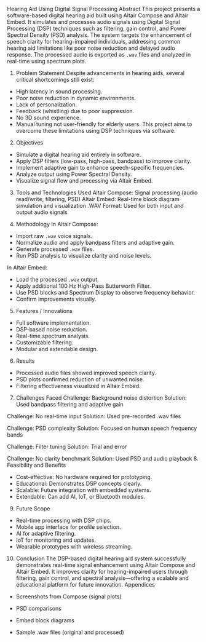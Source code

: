 Hearing Aid Using Digital Signal Processing
Abstract
This project presents a software-based digital hearing aid built using Altair Compose and Altair Embed. It simulates and processes audio signals using Digital Signal Processing (DSP) techniques such as filtering, gain control, and Power Spectral Density (PSD) analysis. The system targets the enhancement of speech clarity for hearing-impaired individuals, addressing common hearing aid limitations like poor noise reduction and delayed audio response. The processed audio is exported as `.wav` files and analyzed in real-time using spectrum plots.
1. Problem Statement
Despite advancements in hearing aids, several critical shortcomings still exist:
- High latency in sound processing.
- Poor noise reduction in dynamic environments.
- Lack of personalization.
- Feedback (whistling) due to poor suppression.
- No 3D sound experience.
- Manual tuning not user-friendly for elderly users.
This project aims to overcome these limitations using DSP techniques via software.

2. Objectives
- Simulate a digital hearing aid entirely in software.
- Apply DSP filters (low-pass, high-pass, bandpass) to improve clarity.
- Implement adaptive gain to enhance speech-specific frequencies.
- Analyze output using Power Spectral Density.
- Visualize signal flow and processing via Altair Embed.

3. Tools and Technologies Used
Altair Compose: Signal processing (audio read/write, filtering, PSD)
Altair Embed: Real-time block diagram simulation and visualization
.WAV Format: Used for both input and output audio signals

5. Methodology
In Altair Compose:
- Import raw `.wav` voice signals.
- Normalize audio and apply bandpass filters and adaptive gain.
- Generate processed `.wav` files.
- Run PSD analysis to visualize clarity and noise levels.

In Altair Embed:
- Load the processed `.wav` output.
- Apply additional 100 Hz High-Pass Butterworth Filter.
- Use PSD blocks and Spectrum Display to observe frequency behavior.
- Confirm improvements visually.
5. Features / Innovations
- Full software implementation.
- DSP-based noise reduction.
- Real-time spectrum analysis.
- Customizable filtering.
- Modular and extendable design.
6. Results
- Processed audio files showed improved speech clarity.
- PSD plots confirmed reduction of unwanted noise.
- Filtering effectiveness visualized in Altair Embed.
7. Challenges Faced
Challenge: Background noise distortion
Solution: Used bandpass filtering and adaptive gain

Challenge: No real-time input
Solution: Used pre-recorded .wav files

Challenge: PSD complexity
Solution: Focused on human speech frequency bands

Challenge: Filter tuning
Solution: Trial and error

Challenge: No clarity benchmark
Solution: Used PSD and audio playback
8. Feasibility and Benefits
- Cost-effective: No hardware required for prototyping.
- Educational: Demonstrates DSP concepts clearly.
- Scalable: Future integration with embedded systems.
- Extendable: Can add AI, IoT, or Bluetooth modules.
9. Future Scope
- Real-time processing with DSP chips.
- Mobile app interface for profile selection.
- AI for adaptive filtering.
- IoT for monitoring and updates.
- Wearable prototypes with wireless streaming.
10. Conclusion
The DSP-based digital hearing aid system successfully demonstrates real-time signal enhancement using Altair Compose and Altair Embed. It improves clarity for hearing-impaired users through filtering, gain control, and spectral analysis—offering a scalable and educational platform for future innovation.
Appendices
- Screenshots from Compose (signal plots)

- PSD comparisons

- Embed block diagrams

- Sample .wav files (original and processed)
